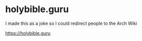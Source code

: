 # holybible.guru

I made this as a joke so I could redirect people to the Arch Wiki

https://holybible.guru

